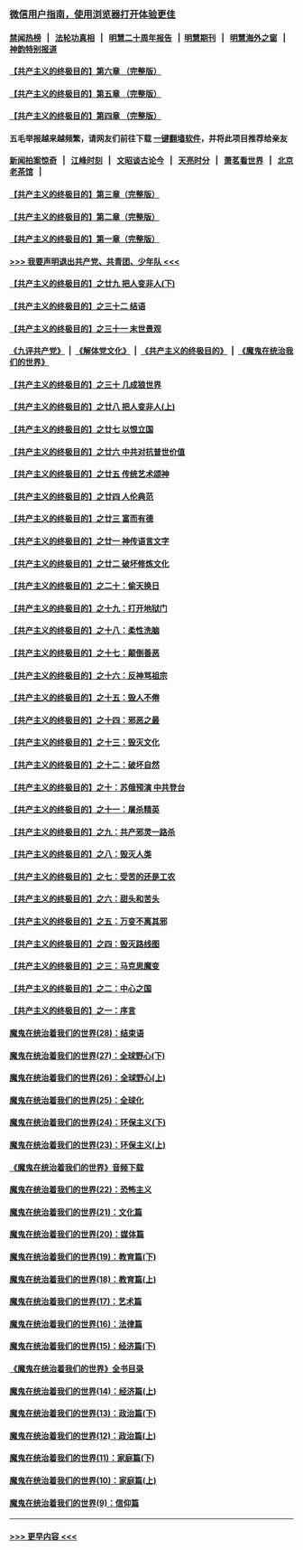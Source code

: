 ### [微信用户指南，使用浏览器打开体验更佳](https://github.com/gfw-breaker/banned-news1/blob/master/indexes/wechat-guide.md?t=0)
#### [禁闻热榜](热点新闻.md?t=0)  &nbsp;&nbsp;|&nbsp;&nbsp; [法轮功真相](https://github.com/gfw-breaker/truth/blob/master/README.md?t=0) &nbsp;&nbsp;|&nbsp;&nbsp; [明慧二十周年报告](https://github.com/gfw-breaker/mh-reports/blob/master/README.md?t=0) &nbsp;&nbsp;|&nbsp;&nbsp;[明慧期刊](https://github.com/gfw-breaker/mh-qikan) &nbsp;&nbsp;|&nbsp;&nbsp; [明慧海外之窗](https://github.com/gfw-breaker/mh-news/blob/master/README.md?t=0) &nbsp;&nbsp;|&nbsp;&nbsp; [神韵特别报道](https://github.com/gfw-breaker/mh-news/blob/master/shenyun.md?t=0)
#### [【共产主义的终极目的】第六章 （完整版）](../pages/nsc422/n11428913.md?t=02172056) 
#### [【共产主义的终极目的】第五章 （完整版）](../pages/nsc422/n11428912.md?t=02172056) 
#### [【共产主义的终极目的】第四章 （完整版）](../pages/nsc422/n11428907.md?t=02172056) 
#### 五毛举报越来越频繁，请网友们前往下载 [一键翻墙软件](https://github.com/gfw-breaker/ssr-accounts)，并将此项目推荐给亲友
#### [新闻拍案惊奇](https://github.com/gfw-breaker/banned-news1/blob/master/pages/link4.md) &nbsp;&nbsp;|&nbsp;&nbsp; [江峰时刻](https://github.com/gfw-breaker/banned-news1/blob/master/pages/link4.md) &nbsp;&nbsp;|&nbsp;&nbsp; [文昭谈古论今](https://github.com/gfw-breaker/banned-news1/blob/master/pages/link4.md) &nbsp;&nbsp;|&nbsp;&nbsp; [天亮时分](https://github.com/gfw-breaker/banned-news1/blob/master/pages/link4.md) &nbsp;&nbsp;|&nbsp;&nbsp; [萧茗看世界](https://github.com/gfw-breaker/banned-news1/blob/master/pages/link4.md) &nbsp;&nbsp;|&nbsp;&nbsp; [北京老茶馆](https://github.com/gfw-breaker/banned-news1/blob/master/pages/link4.md) &nbsp;&nbsp;|&nbsp;&nbsp; 
#### [【共产主义的终极目的】第三章（完整版）](../pages/nsc422/n11428848.md?t=02172056) 
#### [【共产主义的终极目的】第二章（完整版）](../pages/nsc422/n11428831.md?t=02172056) 
#### [【共产主义的终极目的】第一章（完整版）](../pages/nsc422/n11417651.md?t=02172056) 
#### [>>> 我要声明退出共产党、共青团、少年队 <<<](https://github.com/begood0513/goodnews/blob/master/quit/letter.md) 
#### [【共产主义的终极目的】之廿九 把人变非人(下)](../pages/nsc422/n11344140.md?t=02172056) 
#### [【共产主义的终极目的】之三十二 结语](../pages/nsc422/n11360535.md?t=02172056) 
#### [【共产主义的终极目的】之三十一 末世景观](../pages/nsc422/n11351129.md?t=02172056) 
#### [《九评共产党》](https://github.com/begood0513/9ping.md/blob/master/README.md) &nbsp;|&nbsp; [《解体党文化》](../../../../jtdwh.md/blob/master/README.md)  &nbsp;|&nbsp; [《共产主义的终极目的》](../../../../gczydzjmd.md/blob/master/README.md) &nbsp;|&nbsp; [《魔鬼在统治我们的世界》](../../../../mgztzwmdsj.md/blob/master/README.md) 
#### [【共产主义的终极目的】之三十 几成狼世界](../pages/nsc422/n11348280.md?t=02172056) 
#### [【共产主义的终极目的】之廿八 把人变非人(上)](../pages/nsc422/n11340492.md?t=02172056) 
#### [【共产主义的终极目的】之廿七 以恨立国](../pages/nsc422/n11336944.md?t=02172056) 
#### [【共产主义的终极目的】之廿六 中共对抗普世价值](../pages/nsc422/n11324785.md?t=02172056) 
#### [【共产主义的终极目的】之廿五 传统艺术颂神](../pages/nsc422/n11296396.md?t=02172056) 
#### [【共产主义的终极目的】之廿四 人伦典范](../pages/nsc422/n11296397.md?t=02172056) 
#### [【共产主义的终极目的】之廿三 富而有德](../pages/nsc422/n11283598.md?t=02172056) 
#### [【共产主义的终极目的】之廿一 神传语言文字](../pages/nsc422/n11263265.md?t=02172056) 
#### [【共产主义的终极目的】之廿二 破坏修炼文化](../pages/nsc422/n11245728.md?t=02172056) 
#### [【共产主义的终极目的】之二十：偷天换日](../pages/nsc422/n11238846.md?t=02172056) 
#### [【共产主义的终极目的】之十九：打开地狱门](../pages/nsc422/n11206376.md?t=02172056) 
#### [【共产主义的终极目的】之十八：柔性洗脑](../pages/nsc422/n11199994.md?t=02172056) 
#### [【共产主义的终极目的】之十七：颠倒善恶](../pages/nsc422/n11179782.md?t=02172056) 
#### [【共产主义的终极目的】之十六：反神骂祖宗](../pages/nsc422/n11166798.md?t=02172056) 
#### [【共产主义的终极目的】之十五：毁人不倦](../pages/nsc422/n11166792.md?t=02172056) 
#### [【共产主义的终极目的】之十四：邪恶之最](../pages/nsc422/n11150249.md?t=02172056) 
#### [【共产主义的终极目的】之十三：毁灭文化](../pages/nsc422/n11135227.md?t=02172056) 
#### [【共产主义的终极目的】之十二：破坏自然](../pages/nsc422/n11135214.md?t=02172056) 
#### [【共产主义的终极目的】之十：苏俄预演 中共登台](../pages/nsc422/n11118424.md?t=02172056) 
#### [【共产主义的终极目的】之十一：屠杀精英](../pages/nsc422/n11118442.md?t=02172056) 
#### [【共产主义的终极目的】之九：共产邪灵一路杀](../pages/nsc422/n11114139.md?t=02172056) 
#### [【共产主义的终极目的】之八：毁灭人类](../pages/nsc422/n11108503.md?t=02172056) 
#### [【共产主义的终极目的】之七：受苦的还是工农](../pages/nsc422/n11101809.md?t=02172056) 
#### [【共产主义的终极目的】之六：甜头和苦头](../pages/nsc422/n11096971.md?t=02172056) 
#### [【共产主义的终极目的】之五：万变不离其邪](../pages/nsc422/n11091285.md?t=02172056) 
#### [【共产主义的终极目的】之四：毁灭路线图](../pages/nsc422/n11086284.md?t=02172056) 
#### [【共产主义的终极目的】之三：马克思魔变](../pages/nsc422/n11061941.md?t=02172056) 
#### [【共产主义的终极目的】之二：中心之国](../pages/nsc422/n11047728.md?t=02172056) 
#### [【共产主义的终极目的】之一：序言](../pages/nsc422/n11086077.md?t=02172056) 
#### [魔鬼在统治着我们的世界(28)：结束语](../pages/nsc422/n10936246.md?t=02172056) 
#### [魔鬼在统治着我们的世界(27)：全球野心(下)](../pages/nsc422/n10928319.md?t=02172056) 
#### [魔鬼在统治着我们的世界(26)：全球野心(上)](../pages/nsc422/n10900318.md?t=02172056) 
#### [魔鬼在统治着我们的世界(25)：全球化](../pages/nsc422/n10788205.md?t=02172056) 
#### [魔鬼在统治着我们的世界(24)：环保主义(下)](../pages/nsc422/n10695307.md?t=02172056) 
#### [魔鬼在统治着我们的世界(23)：环保主义(上)](../pages/nsc422/n10688613.md?t=02172056) 
#### [《魔鬼在统治着我们的世界》音频下载](../pages/nsc422/n10635553.md?t=02172056) 
#### [魔鬼在统治着我们的世界(22)：恐怖主义](../pages/nsc422/n10614727.md?t=02172056) 
#### [魔鬼在统治着我们的世界(21)：文化篇](../pages/nsc422/n10597706.md?t=02172056) 
#### [魔鬼在统治着我们的世界(20)：媒体篇](../pages/nsc422/n10586579.md?t=02172056) 
#### [魔鬼在统治着我们的世界(19)：教育篇(下)](../pages/nsc422/n10564808.md?t=02172056) 
#### [魔鬼在统治着我们的世界(18)：教育篇(上)](../pages/nsc422/n10526970.md?t=02172056) 
#### [魔鬼在统治着我们的世界(17)：艺术篇](../pages/nsc422/n10499093.md?t=02172056) 
#### [魔鬼在统治着我们的世界(16)：法律篇](../pages/nsc422/n10485969.md?t=02172056) 
#### [魔鬼在统治着我们的世界(15)：经济篇(下)](../pages/nsc422/n10469975.md?t=02172056) 
#### [《魔鬼在统治着我们的世界》全书目录](../pages/nsc422/n10464261.md?t=02172056) 
#### [魔鬼在统治着我们的世界(14)：经济篇(上)](../pages/nsc422/n10457370.md?t=02172056) 
#### [魔鬼在统治着我们的世界(13)：政治篇(下)](../pages/nsc422/n10448270.md?t=02172056) 
#### [魔鬼在统治着我们的世界(12)：政治篇(上)](../pages/nsc422/n10444576.md?t=02172056) 
#### [魔鬼在统治着我们的世界(11)：家庭篇(下)](../pages/nsc422/n10440961.md?t=02172056) 
#### [魔鬼在统治着我们的世界(10)：家庭篇(上)](../pages/nsc422/n10435448.md?t=02172056) 
#### [魔鬼在统治着我们的世界(9)：信仰篇](../pages/nsc422/n10432159.md?t=02172056) 

----
#### [ >>> 更早内容 <<< ](../indexes/nsc422-earlier.md)
